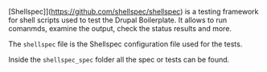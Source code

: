 [Shellspec]](https://github.com/shellspec/shellspec) is a testing framework for shell scripts used to test the Drupal Boilerplate. It allows to run comanmds, examine the output, check the status results and more.

The `shellspec` file is the Shellspec configuration file used for the tests.

Inside the `shellspec_spec` folder all the spec or tests can be found.
